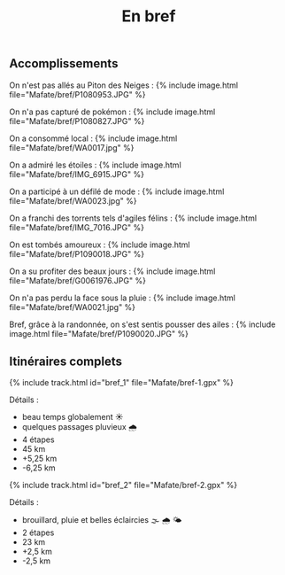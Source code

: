 ﻿---
title: "En bref"
permalink: /Mafate/bref/
sidebar:
  nav: "mafate"
enable_tracks: true
---

## Accomplissements

On n'est pas allés au Piton des Neiges :
{% include image.html file="Mafate/bref/P1080953.JPG" %}

On n'a pas capturé de pokémon :
{% include image.html file="Mafate/bref/P1080827.JPG" %}

On a consommé local :
{% include image.html file="Mafate/bref/WA0017.jpg" %}

On a admiré les étoiles :
{% include image.html file="Mafate/bref/IMG_6915.JPG" %}

On a participé à un défilé de mode :
{% include image.html file="Mafate/bref/WA0023.jpg" %}

On a franchi des torrents tels d'agiles félins :
{% include image.html file="Mafate/bref/IMG_7016.JPG" %}

On est tombés amoureux :
{% include image.html file="Mafate/bref/P1090018.JPG" %}

On a su profiter des beaux jours :
{% include image.html file="Mafate/bref/G0061976.JPG" %}

On n'a pas perdu la face sous la pluie :
{% include image.html file="Mafate/bref/WA0021.jpg" %}

Bref, grâce à la randonnée, on s'est sentis pousser des ailes :
{% include image.html file="Mafate/bref/P1090020.JPG" %}

## Itinéraires complets

{% include track.html id="bref_1" file="Mafate/bref-1.gpx" %}

Détails :
* beau temps globalement :sunny:
* quelques passages pluvieux :cloud_with_rain:
* 4 étapes
* 45 km
* +5,25 km
* -6,25 km

{% include track.html id="bref_2" file="Mafate/bref-2.gpx" %}

Détails :
* brouillard, pluie et belles éclaircies :fog: :cloud_with_rain: :sun_behind_small_cloud:
* 2 étapes
* 23 km
* +2,5 km
* -2,5 km
